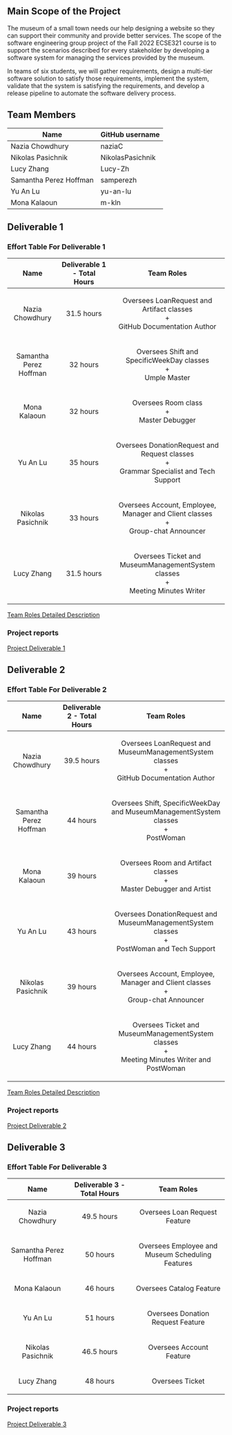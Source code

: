 ## Main Scope of the Project
The museum of a small town needs our help designing a website so they can support their community and provide better services. The scope of the software engineering group project of the Fall 2022 ECSE321 course is to support the scenarios described for every stakeholder by developing a software system for managing the services provided by the museum.

In teams of six students, we will gather requirements, design a multi-tier software solution to satisfy those requirements, implement the system, validate that the system is satisfying the requirements, and develop a release pipeline to automate the software delivery process.

## Team Members

| Name          | GitHub username |
| ------------- | --------------- |
| Nazia Chowdhury | naziaC             |
| Nikolas Pasichnik | NikolasPasichnik|
| Lucy Zhang | Lucy-Zh |
| Samantha Perez Hoffman| samperezh   |
| Yu An Lu | yu-an-lu             |
| Mona Kalaoun  | m-kln             |

## Deliverable 1

### Effort Table For Deliverable 1

| Name          | Deliverable 1 - Total Hours |Team Roles| 
| ------------- | --------------- | --------------- |
| <p align="center">Nazia Chowdhury </p>|<p align="center">31.5 hours</p>| <p align="center"> Oversees LoanRequest and Artifact classes <br> + <br> GitHub Documentation Author </p> |
| <p align="center">Samantha Perez Hoffman</p>|<p align="center">32 hours</p>| <p align="center"> Oversees Shift and SpecificWeekDay classes <br> + <br> Umple Master </p> |
| <p align="center">Mona Kalaoun </p> |<p align="center">32 hours</p>| <p align="center"> Oversees Room class <br> + <br> Master Debugger </p> |
| <p align="center">Yu An Lu</p> |<p align="center">35 hours</p>| <p align="center"> Oversees DonationRequest and Request classes <br> + <br> Grammar Specialist and Tech Support </p> |
| <p align="center">Nikolas Pasichnik</p> |<p align="center">33 hours</p>| <p align="center"> Oversees Account, Employee, Manager and Client classes <br> + <br> Group-chat Announcer </p> |
| <p align="center">Lucy Zhang</p> |<p align="center">31.5 hours</p>| <p align="center"> Oversees Ticket and MuseumManagementSystem classes <br> + <br> Meeting Minutes Writer </p> |

[Team Roles Detailed Description](https://github.com/McGill-ECSE321-Fall2022/project-group-13/wiki/Project-Deliverable-1-Report#team-roles-detailed-description)

### Project reports
[Project Deliverable 1](https://github.com/McGill-ECSE321-Fall2022/project-group-13/wiki/Project-Deliverable-1-Report)

## Deliverable 2

### Effort Table For Deliverable 2

| Name          | Deliverable 2 - Total Hours |Team Roles| 
| ------------- | --------------- | --------------- |
| <p align="center">Nazia Chowdhury </p>|<p align="center"> 39.5 hours</p>| <p align="center"> Oversees LoanRequest and MuseumManagementSystem classes <br> + <br> GitHub Documentation Author </p> |
| <p align="center">Samantha Perez Hoffman</p>|<p align="center">44 hours</p>| <p align="center"> Oversees Shift, SpecificWeekDay and MuseumManagementSystem classes <br> + <br> PostWoman </p> |
| <p align="center">Mona Kalaoun </p> |<p align="center">39 hours</p>| <p align="center"> Oversees Room and Artifact classes <br> + <br> Master Debugger and Artist </p> |
| <p align="center">Yu An Lu</p> |<p align="center">43 hours</p>| <p align="center"> Oversees DonationRequest and MuseumManagementSystem classes <br> + <br> PostWoman and Tech Support </p> |
| <p align="center">Nikolas Pasichnik</p> |<p align="center">39 hours</p>| <p align="center"> Oversees Account, Employee, Manager and Client classes <br> + <br> Group-chat Announcer </p> |
| <p align="center">Lucy Zhang</p> |<p align="center">44 hours</p>| <p align="center"> Oversees Ticket and MuseumManagementSystem classes <br> + <br> Meeting Minutes Writer and PostWoman </p> |

[Team Roles Detailed Description](https://github.com/McGill-ECSE321-Fall2022/project-group-13/wiki/Team-Roles-Detailed-Description#team-roles-detailed-description)

### Project reports
[Project Deliverable 2](https://github.com/McGill-ECSE321-Fall2022/project-group-13/wiki/Project-Deliverable-2-Report)

## Deliverable 3

### Effort Table For Deliverable 3

| Name          | Deliverable 3 - Total Hours |Team Roles| 
| ------------- | --------------- | --------------- |
| <p align="center">Nazia Chowdhury </p>|<p align="center"> 49.5 hours</p>| <p align="center"> Oversees Loan Request Feature </p> |
| <p align="center">Samantha Perez Hoffman</p>|<p align="center">50 hours</p>| <p align="center"> Oversees Employee and Museum Scheduling Features </p>|
| <p align="center">Mona Kalaoun </p> |<p align="center">46 hours</p>| <p align="center"> Oversees Catalog Feature </p> |
| <p align="center">Yu An Lu</p> |<p align="center">51 hours</p>| <p align="center"> Oversees Donation Request Feature </p> |
| <p align="center">Nikolas Pasichnik</p> |<p align="center">46.5 hours</p>| <p align="center"> Oversees Account Feature </p> |
| <p align="center">Lucy Zhang</p> |<p align="center">48 hours</p>| <p align="center"> Oversees Ticket </p> |

### Project reports
[Project Deliverable 3](https://github.com/McGill-ECSE321-Fall2022/project-group-13/wiki/Deliverable-3-Report)
